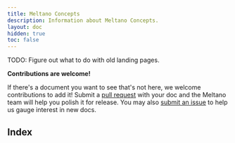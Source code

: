 ```yaml
---
title: Meltano Concepts
description: Information about Meltano Concepts.
layout: doc
hidden: true
toc: false
---
```


TODO: Figure out what to do with old landing pages.

<div class="notification is-info">
  <p><strong>Contributions are welcome!</strong></p>
  <p>If there's a document you want to see that's not here, we welcome contributions to add it! Submit a <a href="https://github.com/meltano/meltano/tree/main/docs">pull request</a> with your doc and the Meltano team will help you polish it for release. You may also <a href="https://github.com/meltano/meltano/issues/new">submit an issue</a> to help us gauge interest in new docs.</p>
</div>

## Index

<!-- <ul>
  {% for doc in site.concepts %}
    <li><a href="{{ doc.url }}">{{ doc.title }}</a></li>
  {% endfor %}
</ul> -->
